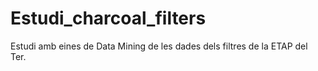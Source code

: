 # Estudi_charcoal_filters
Estudi amb eines de Data Mining de les dades dels filtres de la ETAP del Ter.
